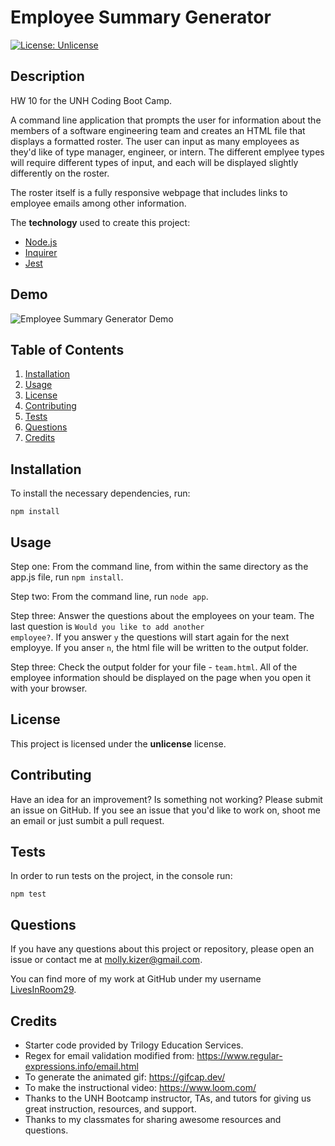 # Employee Summary Generator
[![License: Unlicense](https://img.shields.io/badge/license-Unlicense-blue.svg)](http://unlicense.org/)

## Description
HW 10 for the UNH Coding Boot Camp.

A command line application that prompts the user for information about the members of a software engineering team and creates an HTML file that displays a formatted roster. The user can input as many employees as they'd like of type manager, engineer, or intern. The different emplyee types will require different types of input, and each will be displayed slightly differently on the roster.

The roster itself is a fully responsive webpage that includes links to employee emails among other information.

The **technology** used to create this project:
* [Node.js](https://nodejs.org/)
* [Inquirer](https://www.npmjs.com/package/inquirer)
* [Jest](https://jestjs.io/docs/en/getting-started)


## Demo

![Employee Summary Generator Demo](demo/TeamGeneratorDemo.gif)


## Table of Contents
1. [Installation](#installation)
2. [Usage](#usage)
3. [License](#license)
4. [Contributing](#contributing)
5. [Tests](#tests)
6. [Questions](#questions)
7. [Credits](#credits)


## Installation
To install the necessary dependencies, run:
```
npm install
```


## Usage
Step one: From the command line, from within the same directory as the app.js file, run ```npm install```.

Step two: From the command line, run ```node app```.

Step three: Answer the questions about the employees on your team. The last question is <code>Would you like to add another employee?</code>. If you answer <code>y</code> the questions will start again for the next employye. If you anser <code>n</code>, the html file will be written to the output folder.

Step three: Check the output folder for your file - ```team.html```. All of the employee information should be displayed on the page when you open it with your browser.


## License
This project is licensed under the **unlicense** license.


## Contributing
Have an idea for an improvement? Is something not working? Please submit an issue on GitHub. If you see an issue that you'd like to work on, shoot me an email or just sumbit a pull request.


## Tests
In order to run tests on the project, in the console run:
```
npm test
```


## Questions
If you have any questions about this project or repository, please open an issue or contact me at [molly.kizer@gmail.com](mailto:molly.kizer@gmail.com).

You can find more of my work at GitHub under my username [LivesInRoom29](https://github.com/LivesInRoom29).


## Credits
* Starter code provided by Trilogy Education Services.
* Regex for email validation modified from: https://www.regular-expressions.info/email.html
* To generate the animated gif: https://gifcap.dev/
* To make the instructional video: https://www.loom.com/
* Thanks to the UNH Bootcamp instructor, TAs, and tutors for giving us great instruction, resources, and support.
* Thanks to my classmates for sharing awesome resources and questions.
